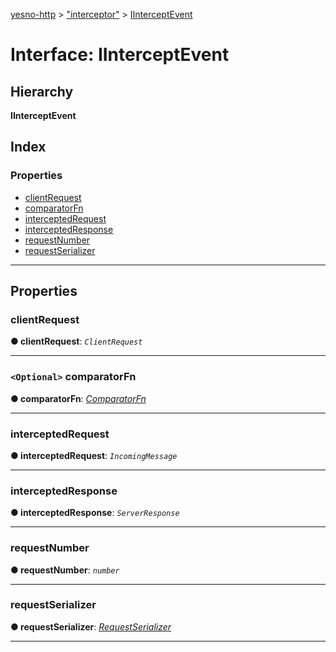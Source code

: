 [yesno-http](../README.md) > ["interceptor"](../modules/_interceptor_.md) > [IInterceptEvent](../interfaces/_interceptor_.iinterceptevent.md)

# Interface: IInterceptEvent

## Hierarchy

**IInterceptEvent**

## Index

### Properties

* [clientRequest](_interceptor_.iinterceptevent.md#clientrequest)
* [comparatorFn](_interceptor_.iinterceptevent.md#comparatorfn)
* [interceptedRequest](_interceptor_.iinterceptevent.md#interceptedrequest)
* [interceptedResponse](_interceptor_.iinterceptevent.md#interceptedresponse)
* [requestNumber](_interceptor_.iinterceptevent.md#requestnumber)
* [requestSerializer](_interceptor_.iinterceptevent.md#requestserializer)

---

## Properties

<a id="clientrequest"></a>

###  clientRequest

**● clientRequest**: *`ClientRequest`*

___
<a id="comparatorfn"></a>

### `<Optional>` comparatorFn

**● comparatorFn**: *[ComparatorFn](../modules/_filtering_comparator_.md#comparatorfn)*

___
<a id="interceptedrequest"></a>

###  interceptedRequest

**● interceptedRequest**: *`IncomingMessage`*

___
<a id="interceptedresponse"></a>

###  interceptedResponse

**● interceptedResponse**: *`ServerResponse`*

___
<a id="requestnumber"></a>

###  requestNumber

**● requestNumber**: *`number`*

___
<a id="requestserializer"></a>

###  requestSerializer

**● requestSerializer**: *[RequestSerializer](../classes/_http_serializer_.requestserializer.md)*

___

